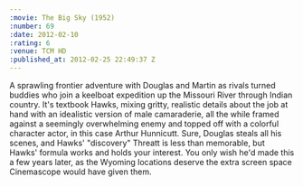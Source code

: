 ```yaml
--- 
:movie: The Big Sky (1952)
:number: 69
:date: 2012-02-10
:rating: 6
:venue: TCM HD
:published_at: 2012-02-25 22:49:37 Z
---
```

A sprawling frontier adventure with Douglas and Martin as rivals turned buddies who join a keelboat expedition up the Missouri River through Indian country. It's textbook Hawks, mixing gritty, realistic details about the job at hand with an idealistic version of male camaraderie, all the while framed against a seemingly overwhelming enemy and topped off with a colorful character actor, in this case Arthur Hunnicutt. Sure, Douglas steals all his scenes, and Hawks' "discovery" Threatt is less than memorable, but Hawks' formula works and holds your interest. You only wish he'd made this a few years later, as the Wyoming locations deserve the extra screen space Cinemascope would have given them.
